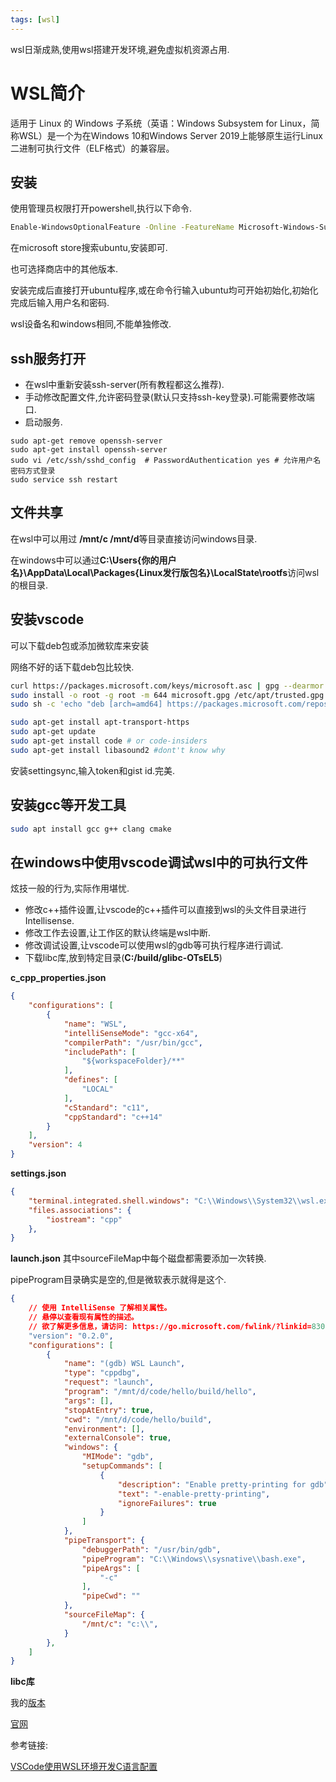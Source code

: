 ```yaml
---
tags: [wsl]
---
```

wsl日渐成熟,使用wsl搭建开发环境,避免虚拟机资源占用.
<!--more-->
# WSL简介
适用于 Linux 的 Windows 子系统（英语：Windows Subsystem for Linux，简称WSL）是一个为在Windows 10和Windows Server 2019上能够原生运行Linux二进制可执行文件（ELF格式）的兼容层。

## 安装
使用管理员权限打开powershell,执行以下命令.
```sh
Enable-WindowsOptionalFeature -Online -FeatureName Microsoft-Windows-Subsystem-Linux
```
在microsoft store搜索ubuntu,安装即可.

也可选择商店中的其他版本.

安装完成后直接打开ubuntu程序,或在命令行输入ubuntu均可开始初始化,初始化完成后输入用户名和密码.

wsl设备名和windows相同,不能单独修改.

## ssh服务打开
* 在wsl中重新安装ssh-server(所有教程都这么推荐).
* 手动修改配置文件,允许密码登录(默认只支持ssh-key登录).可能需要修改端口.
* 启动服务.
```ssh
sudo apt-get remove openssh-server
sudo apt-get install openssh-server
sudo vi /etc/ssh/sshd_config  # PasswordAuthentication yes # 允许用户名密码方式登录
sudo service ssh restart
```

## 文件共享
在wsl中可以用过 **/mnt/c  /mnt/d**等目录直接访问windows目录.

在windows中可以通过**C:\Users\{你的用户名}\AppData\Local\Packages\{Linux发行版包名}\LocalState\rootfs**访问wsl的根目录.

## 安装vscode
可以下载deb包或添加微软库来安装

网络不好的话下载deb包比较快.
```sh
curl https://packages.microsoft.com/keys/microsoft.asc | gpg --dearmor > microsoft.gpg
sudo install -o root -g root -m 644 microsoft.gpg /etc/apt/trusted.gpg.d/
sudo sh -c 'echo "deb [arch=amd64] https://packages.microsoft.com/repos/vscode stable main" > /etc/apt/sources.list.d/vscode.list'

sudo apt-get install apt-transport-https
sudo apt-get update
sudo apt-get install code # or code-insiders
sudo apt-get install libasound2 #dont't know why
```

安装settingsync,输入token和gist id.完美.
## 安装gcc等开发工具
```sh
sudo apt install gcc g++ clang cmake
```

## 在windows中使用vscode调试wsl中的可执行文件
炫技一般的行为,实际作用堪忧.

* 修改c++插件设置,让vscode的c++插件可以直接到wsl的头文件目录进行Intellisense.
* 修改工作去设置,让工作区的默认终端是wsl中断.
* 修改调试设置,让vscode可以使用wsl的gdb等可执行程序进行调试.
* 下载libc库,放到特定目录(**C:/build/glibc-OTsEL5**)

**c_cpp_properties.json**
```json
{
	"configurations": [
		{
			"name": "WSL",
			"intelliSenseMode": "gcc-x64",
			"compilerPath": "/usr/bin/gcc",
			"includePath": [
				"${workspaceFolder}/**"
			],
			"defines": [
				"LOCAL"
			],
			"cStandard": "c11",
			"cppStandard": "c++14"
		}
	],
	"version": 4
}
```


**settings.json**
```json
{
	"terminal.integrated.shell.windows": "C:\\Windows\\System32\\wsl.exe",
	"files.associations": {
		"iostream": "cpp"
	},
}
```

**launch.json**
其中sourceFileMap中每个磁盘都需要添加一次转换.

pipeProgram目录确实是空的,但是微软表示就得是这个.
```json
{
	// 使用 IntelliSense 了解相关属性。 
	// 悬停以查看现有属性的描述。
	// 欲了解更多信息，请访问: https://go.microsoft.com/fwlink/?linkid=830387
	"version": "0.2.0",
	"configurations": [
		{
			"name": "(gdb) WSL Launch",
			"type": "cppdbg",
			"request": "launch",
			"program": "/mnt/d/code/hello/build/hello",
			"args": [],
			"stopAtEntry": true,
			"cwd": "/mnt/d/code/hello/build",
			"environment": [],
			"externalConsole": true,
			"windows": {
				"MIMode": "gdb",
				"setupCommands": [
					{
						"description": "Enable pretty-printing for gdb",
						"text": "-enable-pretty-printing",
						"ignoreFailures": true
					}
				]
			},
			"pipeTransport": {
				"debuggerPath": "/usr/bin/gdb",
				"pipeProgram": "C:\\Windows\\sysnative\\bash.exe",
				"pipeArgs": [
					"-c"
				],
				"pipeCwd": ""
			},
			"sourceFileMap": {
				"/mnt/c": "c:\\",
			}
		},
	]
}
```

**libc库**

我的[版本](http://ftp.gnu.org/gnu/glibc/glibc-2.27.tar.xz)

[官网](http://ftp.gnu.org/gnu/glibc/)


参考链接:

[VSCode使用WSL环境开发C语言配置](https://www.nomox.cn/post/develop-c-within-wsl-by-vscode/)